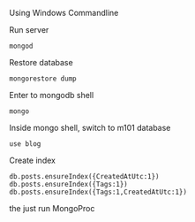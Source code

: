 Using Windows Commandline

Run server
```
mongod
```

Restore database
```
mongorestore dump
```

Enter to mongodb shell
```
mongo
```

Inside mongo shell, switch to m101 database
```
use blog
```

Create index
```
db.posts.ensureIndex({CreatedAtUtc:1})
db.posts.ensureIndex({Tags:1}) 
db.posts.ensureIndex({Tags:1,CreatedAtUtc:1})
```

the just run MongoProc